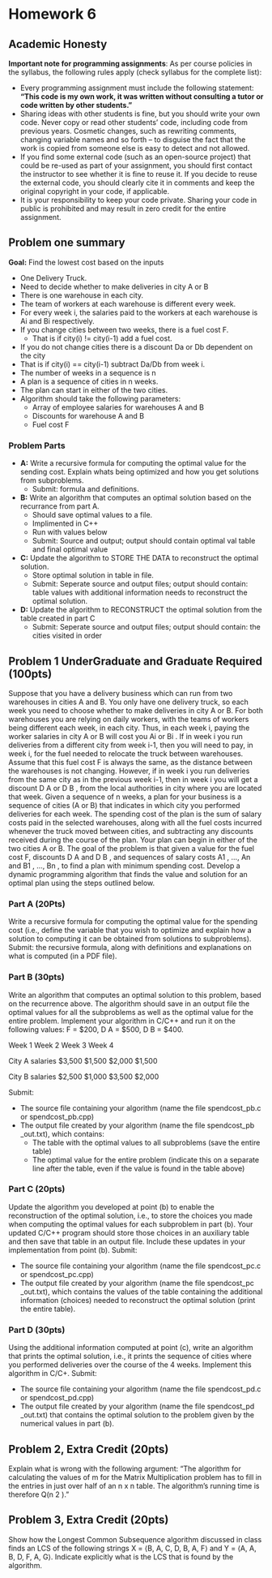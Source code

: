 # Homework 6

## Academic Honesty
**Important note for programming assignments**: As per course policies in the syllabus,
the following rules apply (check syllabus for the complete list):
* Every programming assignment must include the following statement: 
**“This code is my own work, it was written without consulting a tutor or code written by other students.”**
* Sharing ideas with other students is fine, but you should write your own code. 
Never copy or read other students’ code, including code from previous years. 
Cosmetic changes, such as rewriting comments, changing variable names and so forth – 
to disguise the fact that the work is copied from someone else is easy to detect and not allowed.
* If you find some external code (such as an open-source project) that could be re-used as part of your assignment, 
you should first contact the instructor to see whether it is fine to reuse it. 
If you decide to reuse the external code, you should clearly cite it in comments and keep the original copyright in your code, if applicable.
* It is your responsibility to keep your code private. Sharing your code in public is prohibited and may result in zero credit for the entire assignment.


## Problem one summary
**Goal:** Find the lowest cost based on the inputs
* One Delivery Truck.
* Need to decide whether to make deliveries in city A or B
* There is one warehouse in each city.
* The team of workers at each warehouse is different every week.
* For every week i, the salaries paid to the workers at each warehouse is Ai and Bi respectively.
* If you change cities between two weeks, there is a fuel cost F.
    * That is if city(i) != city(i-1) add a fuel cost.
* If you do not change cities there is a discount Da or Db dependent on the city
*   That is if city(i) == city(i-1) subtract Da/Db from week i.
* The number of weeks in a sequence is n
* A plan is a sequence of cities in n weeks.
* The plan can start in either of the two cities.
* Algorithm should take the following parameters:
    * Array of employee salaries for warehouses A and B
    * Discounts for warehouse A and B
    * Fuel cost F

### Problem Parts
* **A:**  Write a recursive formula for computing the optimal value for the sending cost. Explain whats being optimized and how you get solutions from subproblems.
    * Submit: formula and definitions.
* **B:**  Write an algorithm that computes an optimal solution based on the recurrance from part A. 
    * Should save optimal values to a file.
    * Implimented in C++
    * Run with values below
    * Submit: Source and output; output should contain optimal val table and final optimal value 
* **C:**  Update the algorithm to STORE THE DATA to reconstruct the optimal solution.
    * Store optimal solution in table in file.
    * Submit: Seperate source and output files; output should contain: table values  with additional information needs to reconstruct the optimal solution.
* **D:**  Update the algorithm to RECONSTRUCT the optimal solution from the table created in part C
    * Submit: Seperate source and output files; output should contain: the cities visited in order

## Problem 1 UnderGraduate and Graduate Required (100pts)
Suppose that you have a delivery business which can run from two warehouses in cities A
and B. You only have one delivery truck, so each week you need to choose whether to
make deliveries in city A or B. For both warehouses you are relying on daily workers, with
the teams of workers being different each week, in each city. Thus, in each week i, paying
the worker salaries in city A or B will cost you Ai or Bi . If in week i you run deliveries from
a different city from week i-1, then you will need to pay, in week i, for the fuel needed to
relocate the truck between warehouses. Assume that this fuel cost F is always the same, as
the distance between the warehouses is not changing. However, if in week i you run
deliveries from the same city as in the previous week i-1, then in week i you will get a
discount D A or D B , from the local authorities in city where you are located that week. Given
a sequence of n weeks, a plan for your business is a sequence of cities (A or B) that
indicates in which city you performed deliveries for each week. The spending cost of the
plan is the sum of salary costs paid in the selected warehouses, along with all the fuel costs
incurred whenever the truck moved between cities, and subtracting any discounts received
during the course of the plan. Your plan can begin in either of the two cities A or B.
The goal of the problem is that given a value for the fuel cost F, discounts D A and D B , and
sequences of salary costs A1 , ..., An and B1 , ..., Bn , to find a plan with minimum spending
cost. Develop a dynamic programming algorithm that finds the value and solution for an
optimal plan using the steps outlined below.

### Part A (20Pts)
Write a recursive formula for computing the optimal value for the spending
cost (i.e., define the variable that you wish to optimize and explain how a solution to
computing it can be obtained from solutions to subproblems).
Submit: the recursive formula, along with definitions and explanations on what is
computed (in a PDF file).



### Part B (30pts)
Write an algorithm that computes an optimal solution to this problem, based
on the recurrence above. The algorithm should save in an output file the optimal values for
all the subproblems as well as the optimal value for the entire problem. Implement your
algorithm in C/C++ and run it on the following values: 
F = $200, D A = $500, D B = $400.

Week 1 Week 2 Week 3 Week 4

City A salaries $3,500 $1,500 $2,000 $1,500

City B salaries $2,500 $1,000 $3,500 $2,000

Submit:
- The source file containing your algorithm (name the file spendcost_pb.c or
spendcost_pb.cpp)
- The output file created by your algorithm (name the file spendcost_pb
_out.txt), which contains:
    - The table with the optimal values to all subproblems (save the entire table)
    - The optimal value for the entire problem (indicate this on a separate line
    after the table, even if the value is found in the table above)


### Part C (20pts)
Update the algorithm you developed at point (b) to enable the reconstruction
of the optimal solution, i.e., to store the choices you made when computing the optimal
values for each subproblem in part (b). Your updated C/C++ program should store those
choices in an auxiliary table and then save that table in an output file. Include these updates
in your implementation from point (b).
Submit:
- The source file containing your algorithm (name the file spendcost_pc.c or
spendcost_pc.cpp)
- The output file created by your algorithm (name the file spendcost_pc
_out.txt), which contains the values of the table containing the additional
information (choices) needed to reconstruct the optimal solution (print the entire
table).

### Part D (30pts)
Using the additional information computed at point (c), write an algorithm
that prints the optimal solution, i.e., it prints the sequence of cities where you performed
deliveries over the course of the 4 weeks. Implement this algorithm in C/C+.
Submit:
- The source file containing your algorithm (name the file spendcost_pd.c or
spendcost_pd.cpp)
- The output file created by your algorithm (name the file spendcost_pd
_out.txt) that contains the optimal solution to the problem given by the
numerical values in part (b).


## Problem 2, Extra Credit (20pts)
Explain what is wrong with the following argument: “The
algorithm for calculating the values of m for the Matrix Multiplication problem has to fill
in the entries in just over half of an n x n table. The algorithm’s running time is therefore
Q(n 2 ).”

## Problem 3, Extra Credit (20pts)
Show how the Longest Common Subsequence algorithm discussed in class
finds an LCS of the following strings X = ⟨B, A, C, D, B, A, F⟩ and Y = ⟨A, A, B, D, F, A, G⟩.
Indicate explicitly what is the LCS that is found by the algorithm.
